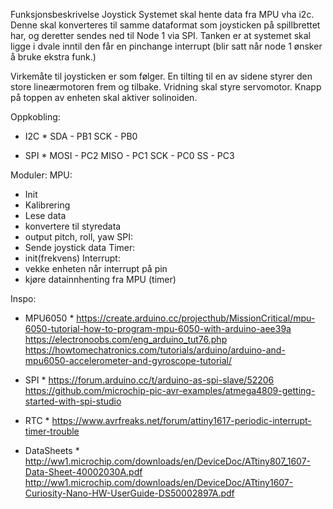 Funksjonsbeskrivelse Joystick
Systemet skal hente data fra MPU vha i2c. Denne skal konverteres til samme dataformat som joysticken på spillbrettet har, og deretter sendes ned til Node 1 via SPI. 
Tanken er at systemet skal ligge i dvale inntil den får en pinchange interrupt (blir satt når node 1 ønsker å bruke ekstra funk.)

Virkemåte til joysticken er som følger. En tilting til en av sidene styrer den store lineærmotoren frem og tilbake. 
Vridning skal styre servomotor.
Knapp på toppen av enheten skal aktiver solinoiden.


Oppkobling:
* I2C *
SDA - PB1
SCK - PB0

* SPI *
MOSI - PC2
MISO - PC1
SCK  - PC0
SS   - PC3


Moduler:
MPU:
- Init
- Kalibrering
- Lese data
- konvertere til styredata
- output pitch, roll, yaw
SPI:
- Sende joystick data
Timer:
- init(frekvens)
Interrupt:
- vekke enheten når interrupt på pin
- kjøre datainnhenting fra MPU (timer)



Inspo:
* MPU6050 *
https://create.arduino.cc/projecthub/MissionCritical/mpu-6050-tutorial-how-to-program-mpu-6050-with-arduino-aee39a
https://electronoobs.com/eng_arduino_tut76.php
https://howtomechatronics.com/tutorials/arduino/arduino-and-mpu6050-accelerometer-and-gyroscope-tutorial/

* SPI *
https://forum.arduino.cc/t/arduino-as-spi-slave/52206
https://github.com/microchip-pic-avr-examples/atmega4809-getting-started-with-spi-studio

* RTC *
https://www.avrfreaks.net/forum/attiny1617-periodic-interrupt-timer-trouble

* DataSheets *
http://ww1.microchip.com/downloads/en/DeviceDoc/ATtiny807_1607-Data-Sheet-40002030A.pdf
http://ww1.microchip.com/downloads/en/DeviceDoc/ATtiny1607-Curiosity-Nano-HW-UserGuide-DS50002897A.pdf


